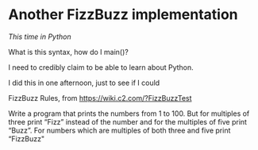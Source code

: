 # Another FizzBuzz implementation #

*This time in Python*

What is this syntax, how do I main()?

I need to credibly claim to be able to learn about Python. 

I did this in one afternoon, just to see if I could


FizzBuzz Rules, from https://wiki.c2.com/?FizzBuzzTest

Write a program that prints the numbers from 1 to 100. But for multiples of three print “Fizz” instead of the number and for the multiples of five print “Buzz”. 
For numbers which are multiples of both three and five print “FizzBuzz"